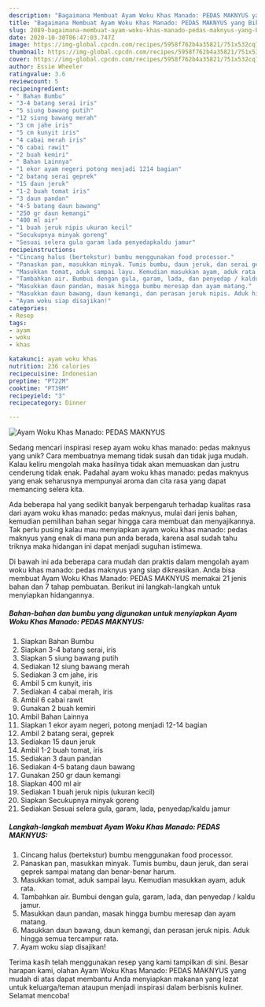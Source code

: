 ```yaml
---
description: "Bagaimana Membuat Ayam Woku Khas Manado: PEDAS MAKNYUS yang Bikin Ngiler"
title: "Bagaimana Membuat Ayam Woku Khas Manado: PEDAS MAKNYUS yang Bikin Ngiler"
slug: 2089-bagaimana-membuat-ayam-woku-khas-manado-pedas-maknyus-yang-bikin-ngiler
date: 2020-10-30T06:47:03.747Z
image: https://img-global.cpcdn.com/recipes/5958f762b4a35821/751x532cq70/ayam-woku-khas-manado-pedas-maknyus-foto-resep-utama.jpg
thumbnail: https://img-global.cpcdn.com/recipes/5958f762b4a35821/751x532cq70/ayam-woku-khas-manado-pedas-maknyus-foto-resep-utama.jpg
cover: https://img-global.cpcdn.com/recipes/5958f762b4a35821/751x532cq70/ayam-woku-khas-manado-pedas-maknyus-foto-resep-utama.jpg
author: Essie Wheeler
ratingvalue: 3.6
reviewcount: 5
recipeingredient:
- " Bahan Bumbu"
- "3-4 batang serai iris"
- "5 siung bawang putih"
- "12 siung bawang merah"
- "3 cm jahe iris"
- "5 cm kunyit iris"
- "4 cabai merah iris"
- "6 cabai rawit"
- "2 buah kemiri"
- " Bahan Lainnya"
- "1 ekor ayam negeri potong menjadi 1214 bagian"
- "2 batang serai geprek"
- "15 daun jeruk"
- "1-2 buah tomat iris"
- "3 daun pandan"
- "4-5 batang daun bawang"
- "250 gr daun kemangi"
- "400 ml air"
- "1 buah jeruk nipis ukuran kecil"
- "Secukupnya minyak goreng"
- "Sesuai selera gula garam lada penyedapkaldu jamur"
recipeinstructions:
- "Cincang halus (bertekstur) bumbu menggunakan food processor."
- "Panaskan pan, masukkan minyak. Tumis bumbu, daun jeruk, dan serai geprek sampai matang dan benar-benar harum."
- "Masukkan tomat, aduk sampai layu. Kemudian masukkan ayam, aduk rata."
- "Tambahkan air. Bumbui dengan gula, garam, lada, dan penyedap / kaldu jamur."
- "Masukkan daun pandan, masak hingga bumbu meresap dan ayam matang."
- "Masukkan daun bawang, daun kemangi, dan perasan jeruk nipis. Aduk hingga semua tercampur rata."
- "Ayam woku siap disajikan!"
categories:
- Resep
tags:
- ayam
- woku
- khas

katakunci: ayam woku khas 
nutrition: 236 calories
recipecuisine: Indonesian
preptime: "PT22M"
cooktime: "PT39M"
recipeyield: "3"
recipecategory: Dinner

---
```



![Ayam Woku Khas Manado: PEDAS MAKNYUS](https://img-global.cpcdn.com/recipes/5958f762b4a35821/751x532cq70/ayam-woku-khas-manado-pedas-maknyus-foto-resep-utama.jpg)

Sedang mencari inspirasi resep ayam woku khas manado: pedas maknyus yang unik? Cara membuatnya memang tidak susah dan tidak juga mudah. Kalau keliru mengolah maka hasilnya tidak akan memuaskan dan justru cenderung tidak enak. Padahal ayam woku khas manado: pedas maknyus yang enak seharusnya mempunyai aroma dan cita rasa yang dapat memancing selera kita.



Ada beberapa hal yang sedikit banyak berpengaruh terhadap kualitas rasa dari ayam woku khas manado: pedas maknyus, mulai dari jenis bahan, kemudian pemilihan bahan segar hingga cara membuat dan menyajikannya. Tak perlu pusing kalau mau menyiapkan ayam woku khas manado: pedas maknyus yang enak di mana pun anda berada, karena asal sudah tahu triknya maka hidangan ini dapat menjadi suguhan istimewa.


Di bawah ini ada beberapa cara mudah dan praktis dalam mengolah ayam woku khas manado: pedas maknyus yang siap dikreasikan. Anda bisa membuat Ayam Woku Khas Manado: PEDAS MAKNYUS memakai 21 jenis bahan dan 7 tahap pembuatan. Berikut ini langkah-langkah untuk menyiapkan hidangannya.

<!--inarticleads1-->

##### Bahan-bahan dan bumbu yang digunakan untuk menyiapkan Ayam Woku Khas Manado: PEDAS MAKNYUS:

1. Siapkan  Bahan Bumbu
1. Siapkan 3-4 batang serai, iris
1. Siapkan 5 siung bawang putih
1. Sediakan 12 siung bawang merah
1. Sediakan 3 cm jahe, iris
1. Ambil 5 cm kunyit, iris
1. Sediakan 4 cabai merah, iris
1. Ambil 6 cabai rawit
1. Gunakan 2 buah kemiri
1. Ambil  Bahan Lainnya
1. Siapkan 1 ekor ayam negeri, potong menjadi 12-14 bagian
1. Ambil 2 batang serai, geprek
1. Sediakan 15 daun jeruk
1. Ambil 1-2 buah tomat, iris
1. Sediakan 3 daun pandan
1. Sediakan 4-5 batang daun bawang
1. Gunakan 250 gr daun kemangi
1. Siapkan 400 ml air
1. Sediakan 1 buah jeruk nipis (ukuran kecil)
1. Siapkan Secukupnya minyak goreng
1. Sediakan Sesuai selera gula, garam, lada, penyedap/kaldu jamur




<!--inarticleads2-->

##### Langkah-langkah membuat Ayam Woku Khas Manado: PEDAS MAKNYUS:

1. Cincang halus (bertekstur) bumbu menggunakan food processor.
1. Panaskan pan, masukkan minyak. Tumis bumbu, daun jeruk, dan serai geprek sampai matang dan benar-benar harum.
1. Masukkan tomat, aduk sampai layu. Kemudian masukkan ayam, aduk rata.
1. Tambahkan air. Bumbui dengan gula, garam, lada, dan penyedap / kaldu jamur.
1. Masukkan daun pandan, masak hingga bumbu meresap dan ayam matang.
1. Masukkan daun bawang, daun kemangi, dan perasan jeruk nipis. Aduk hingga semua tercampur rata.
1. Ayam woku siap disajikan!




Terima kasih telah menggunakan resep yang kami tampilkan di sini. Besar harapan kami, olahan Ayam Woku Khas Manado: PEDAS MAKNYUS yang mudah di atas dapat membantu Anda menyiapkan makanan yang lezat untuk keluarga/teman ataupun menjadi inspirasi dalam berbisnis kuliner. Selamat mencoba!
